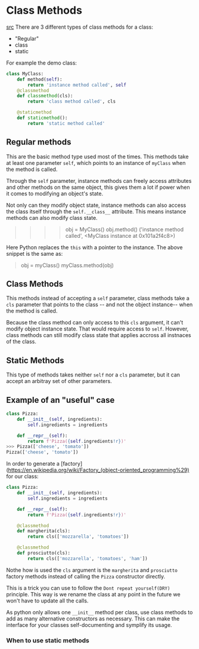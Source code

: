 # Class Methods
[src](https://realpython.com/blog/python/instance-class-and-static-methods-demystified/)
There are 3 different types of class methods for a class:
- "Regular"
- class
- static 

For example the demo class:
```python
class MyClass:
    def method(self):
        return 'instance method called', self
    @classmethod
    def classmethod(cls):
        return 'class method called', cls

    @staticmethod
    def staticmethod():
        return 'static method called'
```
## Regular methods
This are the basic method type used most of the times. This methods take
at least one parameter `self`, which points to an instance of `myClass`
when the method is called.

Through the `self` parameter, instance methods can freely access attributes
and other methods on the same object, this gives them a lot if power when
it comes to modifying an object's state.

Not only can they modify object state, instance methods can also access the
class itself through the `self.__class__` attribute. This means instance
methods can also modify class state.

> >>> obj = MyClass()
> >>> obj.method()
> ('instance method called', <MyClass instance at 0x101a2f4c8>)


Here Python replaces the `this` with a pointer to the instance.
The above snippet is the same as:
> obj = myClass()
> myClass.method(obj)

## Class Methods
This methods instead of accepting a `self` parameter, class methods take
a `cls` parameter that points to the class -- and not the object instance--
 when the method is called.

Because the class method can only access to this `cls` argument, it can't
modify object instance state. That would require access to `self`. 
However, class methods can still modify class state that applies accross 
all instnaces of the class.

## Static Methods

This type of methods takes neither `self` nor a `cls` parameter, but it
can accept an arbitray set of other parameters.

## Example of an "useful" case

```python
class Pizza:
    def __init__(self, ingredients):
        self.ingredients = ingredients

    def __repr__(self):
        return f'Pizza({self.ingredients!r})'
>>> Pizza(['cheese', 'tomato'])
Pizza(['cheese', 'tomato'])
```

In order to generate a [factory](https://en.wikipedia.org/wiki/Factory_(object-oriented_programming%29) for our class:

```python
class Pizza:
    def __init__(self, ingredients):
        self.ingredients = ingredients

    def __repr__(self):
        return f'Pizza({self.ingredients!r})'

    @classmethod
    def margherita(cls):
        return cls(['mozzarella', 'tomatoes'])

    @classmethod
    def prosciutto(cls):
        return cls(['mozzarella', 'tomatoes', 'ham'])
```

Nothe how is used the `cls` argument is the `margherita` and `prosciutto`
factory methods instead of calling the `Pizza` constructor directly.

This is a trick you can use to follow the `Dont repeat yourself(DRY)`
principle. This way is we rename the class at any point in the future
we won't have to update all the calls.



As python only allows one `__init__` method per class, use class methods
to add as many alternative constructors as necessary. This can make the
interface for your classes self-documenting and symplify its usage.


### When to use static methods




